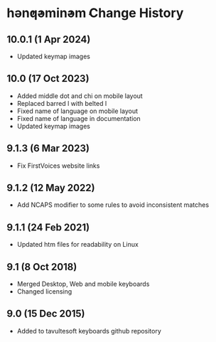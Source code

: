 hǝn̓q̓ǝmin̓ǝm̓ Change History
============================

10.0.1 (1 Apr 2024)
-------------------
* Updated keymap images

10.0 (17 Oct 2023)
-------------------
* Added middle dot and chi on mobile layout
* Replaced barred l with belted l
* Fixed name of language on mobile layout
* Fixed name of language in documentation
* Updated keymap images

9.1.3 (6 Mar 2023)
-------------------
* Fix FirstVoices website links

9.1.2 (12 May 2022)
-------------------
* Add NCAPS modifier to some rules to avoid inconsistent matches

9.1.1 (24 Feb 2021)
-------------------
* Updated htm files for readability on Linux

9.1 (8 Oct 2018)
-----------------
* Merged Desktop, Web and mobile keyboards
* Changed licensing

9.0 (15 Dec 2015)
-----------------

* Added to tavultesoft keyboards github repository
